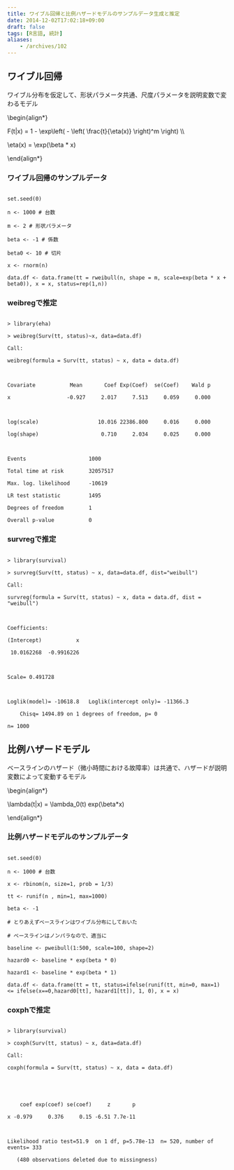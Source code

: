 ```yaml
---
title: ワイブル回帰と比例ハザードモデルのサンプルデータ生成と推定
date: 2014-12-02T17:02:18+09:00
draft: false
tags: [R言語, 統計]
aliases:
    - /archives/102
---
```


## ワイブル回帰
ワイブル分布を仮定して、形状パラメータ共通、尺度パラメータを説明変数で変わるモデル

\begin{align\*}
F(t|x) = 1 - \exp\left( - \left( \frac{t}{\eta(x)} \right)^m \right) \\\\
\eta(x) = \exp(\beta * x)
\end{align\*}

### ワイブル回帰のサンプルデータ
~~~~{.r}
set.seed(0)
n <- 1000 # 台数
m <- 2 # 形状パラメータ
beta <- -1 # 係数
beta0 <- 10 # 切片
x <- rnorm(n)
data.df <- data.frame(tt = rweibull(n, shape = m, scale=exp(beta * x + beta0)), x = x, status=rep(1,n))
~~~~

### weibregで推定
~~~~{.r}
> library(eha)
> weibreg(Surv(tt, status)~x, data=data.df)
Call:
weibreg(formula = Surv(tt, status) ~ x, data = data.df)

Covariate           Mean       Coef Exp(Coef)  se(Coef)    Wald p
x                  -0.927     2.017     7.513     0.059     0.000 

log(scale)                   10.016 22386.800     0.016     0.000 
log(shape)                    0.710     2.034     0.025     0.000 

Events                    1000 
Total time at risk        32057517 
Max. log. likelihood      -10619 
LR test statistic         1495 
Degrees of freedom        1 
Overall p-value           0
~~~~

### survregで推定
~~~~{.r}
> library(survival)
> survreg(Surv(tt, status) ~ x, data=data.df, dist="weibull")
Call:
survreg(formula = Surv(tt, status) ~ x, data = data.df, dist = "weibull")

Coefficients:
(Intercept)           x 
 10.0162268  -0.9916226 

Scale= 0.491728 

Loglik(model)= -10618.8   Loglik(intercept only)= -11366.3
	Chisq= 1494.89 on 1 degrees of freedom, p= 0 
n= 1000 
~~~~

## 比例ハザードモデル
ベースラインのハザード（微小時間における故障率）は共通で、ハザードが説明変数によって変動するモデル
\begin{align\*}
\lambda(t|x) = \lambda_0(t) exp(\beta*x)
\end{align\*}

### 比例ハザードモデルのサンプルデータ
~~~~{.r}
set.seed(0)
n <- 1000 # 台数
x <- rbinom(n, size=1, prob = 1/3)
tt <- runif(n , min=1, max=1000)
beta <- -1
# とりあえずベースラインはワイブル分布にしておいた
# ベースラインはノンパラなので、適当に
baseline <- pweibull(1:500, scale=100, shape=2)
hazard0 <- baseline * exp(beta * 0)
hazard1 <- baseline * exp(beta * 1)
data.df <- data.frame(tt = tt, status=ifelse(runif(tt, min=0, max=1) <= ifelse(x==0,hazard0[tt], hazard1[tt]), 1, 0), x = x)
~~~~

### coxphで推定
~~~~{.r}
> library(survival)
> coxph(Surv(tt, status) ~ x, data=data.df)
Call:
coxph(formula = Surv(tt, status) ~ x, data = data.df)


    coef exp(coef) se(coef)     z       p
x -0.979     0.376     0.15 -6.51 7.7e-11

Likelihood ratio test=51.9  on 1 df, p=5.78e-13  n= 520, number of events= 333 
   (480 observations deleted due to missingness)
~~~~

